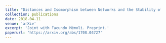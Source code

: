 ```yaml
---
title: "Distances and Isomorphism between Networks and the Stability of Network Invariants"
collection: publications
date: 2018-04-11
venue: 'arXiv'
excerpt: 'Joint with Facundo Mémoli. Preprint.'
paperurl: 'https://arxiv.org/abs/1708.04727'
---
```

<!--date: 2018-04-11 -->

